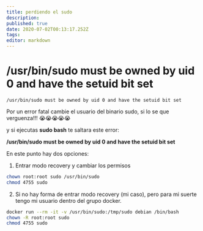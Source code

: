 ```yaml
---
title: perdiendo el sudo
description: 
published: true
date: 2020-07-02T00:13:17.252Z
tags: 
editor: markdown
---
```


# /usr/bin/sudo must be owned by uid 0 and have the setuid bit set

`/usr/bin/sudo must be owned by uid 0 and have the setuid bit set`

Por un error fatal cambie el usuario del binario sudo, si lo se que verguenza!!! 😭😭😭😭😭

y si ejecutas **sudo bash** te saltara este error:

**/usr/bin/sudo must be owned by uid 0 and have the setuid bit set**

En este punto hay dos opciones:


1) Entrar modo recovery y cambiar los permisos
```bash
chown root:root sudo /usr/bin/sudo
chmod 4755 sudo
```

2) Si no hay forma de entrar modo recovery (mi caso), pero para mi suerte tengo mi usuario dentro del grupo docker.
```bash
docker run --rm -it -v /usr/bin/sudo:/tmp/sudo debian /bin/bash
chown -R root:root sudo
chmod 4755 sudo
```